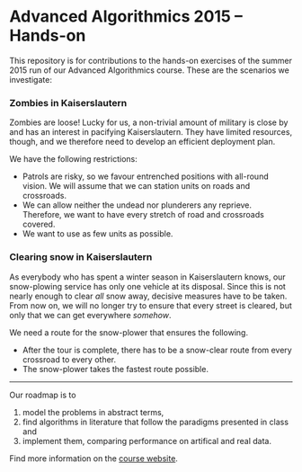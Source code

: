Advanced Algorithmics 2015 – Hands-on
========

This repository is for contributions to the hands-on exercises of the summer 2015 run of our Advanced Algorithmics course.
These are the scenarios we investigate:

### Zombies in Kaiserslautern

Zombies are loose! Lucky for us, a non-trivial amount of military is close by
and has an interest in pacifying Kaiserslautern. They have limited resources, though,
and we therefore need to develop an efficient deployment plan.

We have the following restrictions:

 * Patrols are risky, so we favour entrenched positions with all-round vision. 
   We will assume that we can station units on roads and crossroads.
 * We can allow neither the undead nor plunderers any reprieve. Therefore,
   we want to have every stretch of road and crossroads covered.
 * We want to use as few units as possible.

### Clearing snow in Kaiserslautern

As everybody who has spent a winter season in Kaiserslautern knows, our snow-plowing
service has only one vehicle at its disposal. Since this is not nearly enough to 
clear *all* snow away, decisive measures have to be taken. From now on, we 
will no longer try to ensure that every street is cleared, but only that we can 
get everywhere *somehow*.

We need a route for the snow-plower that ensures the following.

 * After the tour is complete, there has to be a snow-clear route from
   every crossroad to every other.
 * The snow-plower takes the fastest route possible.

---

Our roadmap is to

 1. model the problems in abstract terms,
 2. find algorithms in literature that follow the paradigms presented in class and
 3. implement them, comparing performance on artifical and real data.

Find more information on the [course website](http://wwwagak.cs.uni-kl.de/Vorlesung/advanced-algorithmics-2015.html).
